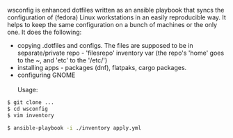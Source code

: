 wsconfig is enhanced dotfiles written as an ansible playbook that syncs the configuration of (fedora) Linux workstations in an easily reproducible way. It helps to keep the same configuration on a bunch of machines or the only one. It does the following:
- copying .dotfiles and configs. The files are supposed to be in separate/private repo - 'filesrepo' inventory var (the repo's 'home' goes to the ~, and 'etc' to the '/etc/')
- installing apps - packages (dnf), flatpaks, cargo packages.
- configuring GNOME
\
\
Usage:
```bash
$ git clone ...
$ cd wsconfig
$ vim inventory

$ ansible-playbook -i ./inventory apply.yml
```

